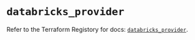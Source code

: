 # `databricks_provider`

Refer to the Terraform Registory for docs: [`databricks_provider`](https://registry.terraform.io/providers/databricks/databricks/1.22.0/docs/resources/provider).
